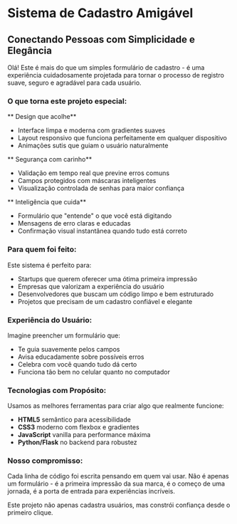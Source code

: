 #  Sistema de Cadastro Amigável

## Conectando Pessoas com Simplicidade e Elegância

Olá! Este é mais do que um simples formulário de cadastro - é uma experiência cuidadosamente projetada para tornar o processo de registro suave, seguro e agradável para cada usuário.

###  O que torna este projeto especial:

** Design que acolhe**
- Interface limpa e moderna com gradientes suaves
- Layout responsivo que funciona perfeitamente em qualquer dispositivo
- Animações sutis que guiam o usuário naturalmente

** Segurança com carinho**
- Validação em tempo real que previne erros comuns
- Campos protegidos com máscaras inteligentes
- Visualização controlada de senhas para maior confiança

** Inteligência que cuida**
- Formulário que "entende" o que você está digitando
- Mensagens de erro claras e educadas
- Confirmação visual instantânea quando tudo está correto

### Para quem foi feito:

Este sistema é perfeito para:
- Startups que querem oferecer uma ótima primeira impressão
- Empresas que valorizam a experiência do usuário
- Desenvolvedores que buscam um código limpo e bem estruturado
- Projetos que precisam de um cadastro confiável e elegante

### Experiência do Usuário:

Imagine preencher um formulário que:
- Te guia suavemente pelos campos
- Avisa educadamente sobre possíveis erros
- Celebra com você quando tudo dá certo
- Funciona tão bem no celular quanto no computador

### Tecnologias com Propósito:

Usamos as melhores ferramentas para criar algo que realmente funcione:
- **HTML5** semântico para acessibilidade
- **CSS3** moderno com flexbox e gradientes
- **JavaScript** vanilla para performance máxima
- **Python/Flask** no backend para robustez

### Nosso compromisso:

Cada linha de código foi escrita pensando em quem vai usar. Não é apenas um formulário - é a primeira impressão da sua marca, é o começo de uma jornada, é a porta de entrada para experiências incríveis.

Este projeto não apenas cadastra usuários, mas constrói confiança desde o primeiro clique.
